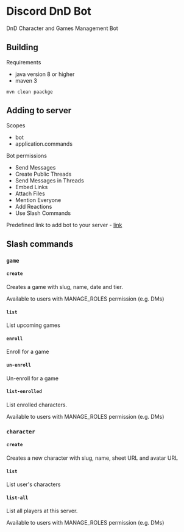 # Discord DnD Bot
DnD Character and Games Management Bot

## Building

Requirements
- java version 8 or higher
- maven 3

```shell
mvn clean paackge
```

## Adding to server

Scopes
- bot
- application.commands

Bot permissions
- Send Messages
- Create Public Threads
- Send Messages in Threads
- Embed Links
- Attach Files
- Mention Everyone
- Add Reactions
- Use Slash Commands

Predefined link to add bot to your server - 
[link](https://discord.com/api/oauth2/authorize?client_id=1066031966450876558&permissions=311385311296&scope=bot%20applications.commands)

## Slash commands

### `game`

#### `create`

Creates a game with slug, name, date and tier.

Available to users with MANAGE_ROLES permission (e.g. DMs)

#### `list`

List upcoming games

#### `enroll`

Enroll for a game

#### `un-enroll`

Un-enroll for a game

#### `list-enrolled`

List enrolled characters.

Available to users with MANAGE_ROLES permission (e.g. DMs)

### `character`

#### `create`

Creates a new character with slug, name, sheet URL and avatar URL

#### `list`

List user's characters

#### `list-all`

List all players at this server.

Available to users with MANAGE_ROLES permission (e.g. DMs)